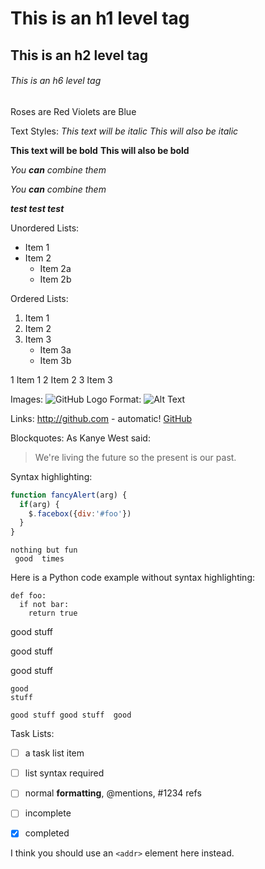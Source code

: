 
# This is an h1 level tag
## This is an h2 level tag
###### This is an h6 level tag


<!-- Comment
and his fun -->


Roses are Red
Violets are Blue


Text Styles:
*This text will be italic*
_This will also be italic_

**This text will be bold**
__This will also be bold__


*You **can** combine them*

_You __can__ combine them_

___test test test___


Unordered Lists:
* Item 1
* Item 2
  * Item 2a
  * Item 2b


Ordered Lists:

1. Item 1
2. Item 2
3. Item 3
   * Item 3a
   * Item 3b


1 Item 1
2 Item 2
3 Item 3


Images:
![GitHub Logo](http://icons.iconarchive.com/icons/icons-land/vista-hardware-devices/256/Hardware-Chip-icon.png)
Format: ![Alt Text](http://icons.iconarchive.com/icons/icons-land/vista-hardware-devices/256/Hardware-Chip-icon.png)


Links:
http://github.com - automatic!
[GitHub](http://github.com)


Blockquotes:
As Kanye West said:

> We're living the future so
> the present is our past.



Syntax highlighting:
```javascript
function fancyAlert(arg) {
  if(arg) {
    $.facebox({div:'#foo'})
  }
}
```

```
nothing but fun
 good  times
```



Here is a Python code example
without syntax highlighting:

    def foo:
      if not bar:
        return true

 good
 stuff


  good
  stuff

   good
   stuff

    good
    stuff

`
good stuff
good stuff  good
`

Task Lists:
- [ ] a task list item
- [ ] list syntax required
- [ ] normal **formatting**,
      @mentions, #1234 refs
- [ ] incomplete
- [x] completed


I think you should use an
`<addr>` element here instead.

